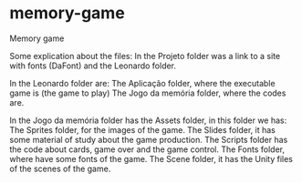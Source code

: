 # memory-game
Memory game

Some explication about the files:
In the Projeto folder was a link to a site with fonts (DaFont) and the Leonardo folder.

In the Leonardo folder are:
The Aplicação folder, where the executable game is (the game to play)
The Jogo da memória folder, where the codes are.

In the Jogo da memória folder has the Assets folder, in this folder we has:
The Sprites folder, for the images of the game.
The Slides folder, it has some material of study about the game production.
The Scripts folder has the code about cards, game over and the game control.
The Fonts folder, where have some fonts of the game.
The Scene folder, it has the Unity files of the scenes of the game.